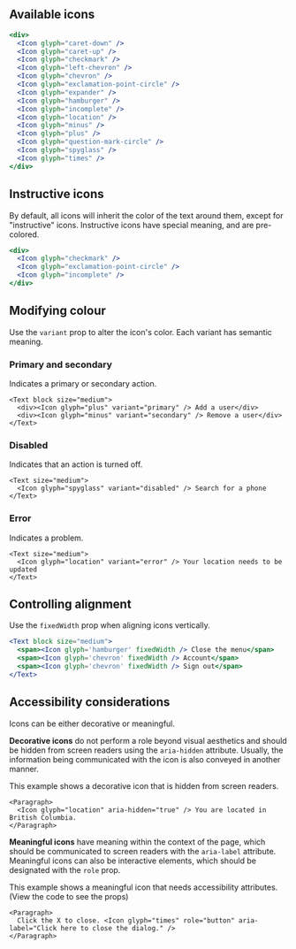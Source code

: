 ## Available icons

```jsx { "props": { "className": "docs__horizontal-spacing" } }
<div>
  <Icon glyph="caret-down" />
  <Icon glyph="caret-up" />
  <Icon glyph="checkmark" />
  <Icon glyph="left-chevron" />
  <Icon glyph="chevron" />
  <Icon glyph="exclamation-point-circle" />
  <Icon glyph="expander" />
  <Icon glyph="hamburger" />
  <Icon glyph="incomplete" />
  <Icon glyph="location" />
  <Icon glyph="minus" />
  <Icon glyph="plus" />
  <Icon glyph="question-mark-circle" />
  <Icon glyph="spyglass" />
  <Icon glyph="times" />
</div>
```

## Instructive icons

By default, all icons will inherit the color of the text around them, except for "instructive" icons. Instructive icons
have special meaning, and are pre-colored.

```jsx { "props": { "className": "docs__horizontal-spacing" } }
<div>
  <Icon glyph="checkmark" />
  <Icon glyph="exclamation-point-circle" />
  <Icon glyph="incomplete" />
</div>
```

## Modifying colour

Use the `variant` prop to alter the icon's color. Each variant has semantic meaning.


### Primary and secondary

Indicates a primary or secondary action.

```
<Text block size="medium">
  <div><Icon glyph="plus" variant="primary" /> Add a user</div>
  <div><Icon glyph="minus" variant="secondary" /> Remove a user</div>
</Text>
```

### Disabled

Indicates that an action is turned off.

```
<Text size="medium">
  <Icon glyph="spyglass" variant="disabled" /> Search for a phone
</Text>
```

### Error

Indicates a problem.

```
<Text size="medium">
  <Icon glyph="location" variant="error" /> Your location needs to be updated
</Text>
```

## Controlling alignment

Use the `fixedWidth` prop when aligning icons vertically.

```jsx { "props": { "className": "docs__layout-vertically" } }
<Text block size="medium">
  <span><Icon glyph='hamburger' fixedWidth /> Close the menu</span>
  <span><Icon glyph='chevron' fixedWidth /> Account</span>
  <span><Icon glyph='chevron' fixedWidth /> Sign out</span>
</Text>
```

## Accessibility considerations

Icons can be either decorative or meaningful.

**Decorative icons** do not perform a role beyond visual aesthetics and should be hidden from screen readers using the
`aria-hidden` attribute. Usually, the information being communicated with the icon is also conveyed in another manner.

This example shows a decorative icon that is hidden from screen readers.

```
<Paragraph>
  <Icon glyph="location" aria-hidden="true" /> You are located in British Columbia.
</Paragraph>
```

**Meaningful icons** have meaning within the context of the page, which should be communicated to screen readers with the
`aria-label` attribute. Meaningful icons can also be interactive elements, which should be designated with
the `role` prop.

This example shows a meaningful icon that needs accessibility attributes. (View the code to see the props)

```
<Paragraph>
  Click the X to close. <Icon glyph="times" role="button" aria-label="Click here to close the dialog." />
</Paragraph>
```
